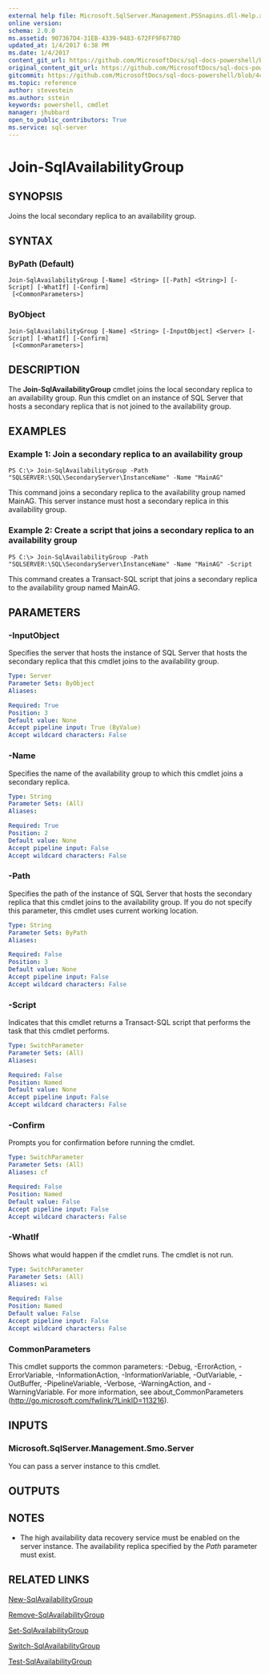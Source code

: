 ```yaml
---
external help file: Microsoft.SqlServer.Management.PSSnapins.dll-Help.xml
online version: 
schema: 2.0.0
ms.assetid: 907367D4-31EB-4339-9483-672FF9F6770D
updated_at: 1/4/2017 6:38 PM
ms.date: 1/4/2017
content_git_url: https://github.com/MicrosoftDocs/sql-docs-powershell/blob/live/sqlserver-cmdlets/sqlps/vlatest/Join-SqlAvailabilityGroup.md
original_content_git_url: https://github.com/MicrosoftDocs/sql-docs-powershell/blob/live/sqlserver-cmdlets/sqlps/vlatest/Join-SqlAvailabilityGroup.md
gitcommit: https://github.com/MicrosoftDocs/sql-docs-powershell/blob/4c48bd1c26220ff873e612527853aeeef98777da/sqlserver-cmdlets/sqlps/vlatest/Join-SqlAvailabilityGroup.md
ms.topic: reference
author: stevestein
ms.author: sstein
keywords: powershell, cmdlet
manager: jhubbard
open_to_public_contributors: True
ms.service: sql-server
---
```


# Join-SqlAvailabilityGroup

## SYNOPSIS
Joins the local secondary replica to an availability group.

## SYNTAX

### ByPath (Default)
```
Join-SqlAvailabilityGroup [-Name] <String> [[-Path] <String>] [-Script] [-WhatIf] [-Confirm]
 [<CommonParameters>]
```

### ByObject
```
Join-SqlAvailabilityGroup [-Name] <String> [-InputObject] <Server> [-Script] [-WhatIf] [-Confirm]
 [<CommonParameters>]
```

## DESCRIPTION
The **Join-SqlAvailabilityGroup** cmdlet joins the local secondary replica to an availability group.
Run this cmdlet on an instance of SQL Server that hosts a secondary replica that is not joined to the availability group.

## EXAMPLES

### Example 1: Join a secondary replica to an availability group
```
PS C:\> Join-SqlAvailabilityGroup -Path "SQLSERVER:\SQL\SecondaryServer\InstanceName" -Name "MainAG"
```

This command joins a secondary replica to the availability group named MainAG.
This server instance must host a secondary replica in this availability group.

### Example 2: Create a script that joins a secondary replica to an availability group
```
PS C:\> Join-SqlAvailabilityGroup -Path "SQLSERVER:\SQL\SecondaryServer\InstanceName" -Name "MainAG" -Script
```

This command creates a Transact-SQL script that joins a secondary replica to the availability group named MainAG.

## PARAMETERS

### -InputObject
Specifies the server that hosts the instance of SQL Server that hosts the secondary replica that this cmdlet joins to the availability group.

```yaml
Type: Server
Parameter Sets: ByObject
Aliases: 

Required: True
Position: 3
Default value: None
Accept pipeline input: True (ByValue)
Accept wildcard characters: False
```

### -Name
Specifies the name of the availability group to which this cmdlet joins a secondary replica.

```yaml
Type: String
Parameter Sets: (All)
Aliases: 

Required: True
Position: 2
Default value: None
Accept pipeline input: False
Accept wildcard characters: False
```

### -Path
Specifies the path of the instance of SQL Server that hosts the secondary replica that this cmdlet joins to the availability group.
If you do not specify this parameter, this cmdlet uses current working location.

```yaml
Type: String
Parameter Sets: ByPath
Aliases: 

Required: False
Position: 3
Default value: None
Accept pipeline input: False
Accept wildcard characters: False
```

### -Script
Indicates that this cmdlet returns a Transact-SQL script that performs the task that this cmdlet performs.

```yaml
Type: SwitchParameter
Parameter Sets: (All)
Aliases: 

Required: False
Position: Named
Default value: None
Accept pipeline input: False
Accept wildcard characters: False
```

### -Confirm
Prompts you for confirmation before running the cmdlet.

```yaml
Type: SwitchParameter
Parameter Sets: (All)
Aliases: cf

Required: False
Position: Named
Default value: False
Accept pipeline input: False
Accept wildcard characters: False
```

### -WhatIf
Shows what would happen if the cmdlet runs.
The cmdlet is not run.

```yaml
Type: SwitchParameter
Parameter Sets: (All)
Aliases: wi

Required: False
Position: Named
Default value: False
Accept pipeline input: False
Accept wildcard characters: False
```

### CommonParameters
This cmdlet supports the common parameters: -Debug, -ErrorAction, -ErrorVariable, -InformationAction, -InformationVariable, -OutVariable, -OutBuffer, -PipelineVariable, -Verbose, -WarningAction, and -WarningVariable. For more information, see about_CommonParameters (http://go.microsoft.com/fwlink/?LinkID=113216).

## INPUTS

### Microsoft.SqlServer.Management.Smo.Server
You can pass a server instance to this cmdlet.

## OUTPUTS

## NOTES
* The high availability data recovery service must be enabled on the server instance. The availability replica specified by the *Path* parameter must exist.

## RELATED LINKS

[New-SqlAvailabilityGroup](xref:sqlps/vlatest/New-SqlAvailabilityGroup.md)

[Remove-SqlAvailabilityGroup](xref:sqlps/vlatest/Remove-SqlAvailabilityGroup.md)

[Set-SqlAvailabilityGroup](xref:sqlps/vlatest/Set-SqlAvailabilityGroup.md)

[Switch-SqlAvailabilityGroup](xref:sqlps/vlatest/Switch-SqlAvailabilityGroup.md)

[Test-SqlAvailabilityGroup](xref:sqlps/vlatest/Test-SqlAvailabilityGroup.md)
